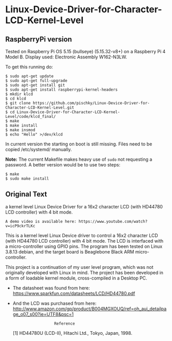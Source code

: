 Linux-Device-Driver-for-Character-LCD-Kernel-Level
==================================================

RaspberryPi version
-------------------

Tested on Raspberry Pi OS 5.15 (bullseye) (5.15.32-v8+)
on a Raspberry Pi 4 Model B. Display used: Electronic Assembly W162-N3LW. 

To get this running do:
````
$ sudo apt-get update
$ sudo apt-get full-upgrade
$ sudo apt-get install git
$ sudo apt-get install raspberrypi-kernel-headers
$ mkdir klcd
$ cd klcd
$ git clone https://github.com/pischky/Linux-Device-Driver-for-Character-LCD-Kernel-Level.git
$ cd Linux-Device-Driver-for-Character-LCD-Kernel-Level/code/klcd_final/
$ make
$ make install
$ make insmod
$ echo "Hello" >/dev/klcd
````

In current version the starting on boot is still missing. Files need to be copied /etc/systemd/ manually. 

<b>Note:</b> The current Makefile makes heavy use of `sudo` not requesting a password. A better version would be
to use two steps:

````
$ make
$ sudo make install
````

Original Text
-------------

a kernel level Linux Device Driver for a 16x2 character LCD (with HD44780 LCD controller) with 4 bit mode.

	A demo video is available here: https://www.youtube.com/watch?v=icP9ckrTLKc

This is a kernel level Linux Device driver to control a 16x2 character LCD (with HD44780 LCD controller) with 4 bit mode.
The LCD is interfaced with a micro-controller using GPIO pins. 
The program has been tested on Linux 3.8.13 debian, and the target board is Beaglebone Black ARM micro-controller.

This project is a continuation of my user level program, which was not originally developed with Linux in mind.
The project has been developed in a form of loadable kernel module, cross-compiled in a Desktop PC.

- The datasheet was found from here: 	 https://www.sparkfun.com/datasheets/LCD/HD44780.pdf

- And the LCD was purchased from here:	 http://www.amazon.com/gp/product/B004MGXOUQ/ref=oh_aui_detailpage_o07_s00?ie=UTF8&psc=1	


						Reference
	[1] HD44780U (LCD-II), Hitachi Ltd., Tokyo, Japan, 1998.
